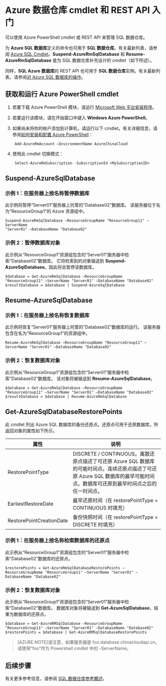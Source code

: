 <properties
   pageTitle="SQL 数据仓库中的 cmdlet 入门 | Windows Azure"
   description="使用 PowerShell cmdlet 暂停和重新启动 SQL 数据仓库"
   services="sql-data-warehouse"
   documentationCenter="NA"
   authors="sidneyh"
   manager="jhubbard"
   editor=""/>

<tags
   ms.service="sql-data-warehouse"
   ms.date="09/22/2015"
   wacn.date="01/20/2016"/>

# Azure 数据仓库 cmdlet 和 REST API 入门

可以使用 Azure PowerShell cmdlet 或 REST API 来管理 SQL 数据仓库。

为 **Azure SQL 数据库**定义的命令也可用于 **SQL 数据仓库**。有关最新列表，请参阅 [Azure SQL Cmdlet](https://msdn.microsoft.com/zh-cn/library/azure/dn546726.aspx)。**Suspend-AzureRmSqlDatabase** 和 **Resume-AzureRmSqlDatabase** 是为 SQL 数据仓库补充设计的 cmdlet（如下所述）。

同样，**SQL Azure 数据库**的 REST API 也可用于 **SQL 数据仓库**实例。有关最新列表，请参阅[对 Azure SQL 数据库的操作](https://msdn.microsoft.com/zh-cn/library/azure/dn505719.aspx)。

## 获取和运行 Azure PowerShell cmdlet

1. 若要下载 Azure PowerShell 模块，请运行 [Microsoft Web 平台安装程序](http://go.microsoft.com/fwlink/p/?linkid=320376&clcid=0x409)。 
2. 若要运行该模块，请在开始窗口中键入 **Windows Azure PowerShell**。
3. 如果尚未将你的帐户添加到计算机，请运行以下 cmdlet。有关详细信息，请参阅[如何安装和配置 Azure PowerShell]()：

		Add-AzureRmAccount –EnvironmentName AzureChinaCloud
3. 使用此 cmdlet 切换模式：

		Select-AzureRmSubscription -SubscriptionId <MySubscriptionID>

## Suspend-AzureSqlDatabase
### 示例 1：在服务器上按名称暂停数据库

此示例将暂停“Server01”服务器上托管的“Database02”数据库。 该服务器位于名为“ResourceGroup1”的 Azure 资源组中。

    Suspend-AzureRmSqlDatabase –ResourceGroupName "ResourceGroup11" –ServerName
    "Server01" –DatabaseName "Database02"

### 示例 2：暂停数据库对象

此示例从“ResourceGroup1”资源组包含的“Server01”服务器中检索“Database02”数据库。 它将检索到的对象输送到 **Suspend-AzureSqlDatabase**。因此将会暂停该数据库。

	$database = Get-AzureRmSqlDatabase –ResourceGroupName "ResourceGroup11" –ServerName "Server01" –DatabaseName "Database02"
	$resultDatabase = $database | Suspend-AzureSqlDatabase

## Resume-AzureSqlDatabase

### 示例 1：在服务器上按名称恢复数据库

此示例将恢复“Server01”服务器上托管的“Database02”数据库的运行。 该服务器包含在名为“ResourceGroup1”的资源组中。

	Resume-AzureRmSqlDatabase –ResourceGroupName "ResourceGroup11" –ServerName "Server01" –DatabaseName "Database02"

### 示例 2：恢复数据库对象

此示例从“ResourceGroup1”资源组包含的“Server01”服务器中检索“Database02”数据库。 该对象将被输送到 **Resume-AzureSqlDatabase**。

	$database = Get-AzureRmSqlDatabase –ResourceGroupName "ResourceGroup11" –ServerName "Server01" –DatabaseName "Database02"
	$resultDatabase = $database | Resume-AzureRmSqlDatabase

## Get-AzureSqlDatabaseRestorePoints

此 cmdlet 列出 Azure SQL 数据库的备份还原点。还原点可用于还原数据库。所返回对象的属性如下所示。

属性|说明
---|---
RestorePointType|DISCRETE / CONTINUOUS。离散还原点描述了可还原 Azure SQL 数据库的可能时间点。连续还原点描述了可还原 Azure SQL 数据库的最早可能时间点。数据库可还原到最早时间点之后的任一时间点。
EarliestRestoreDate|最早还原时间（在 restorePointType = CONTINUOUS 时填充）
RestorePointCreationDate |备份快照时间（在 restorePointType = DISCRETE 时填充）

### 示例 1：在服务器上按名称检索数据库的还原点
此示例从“ResourceGroup1”资源组包含的“Server01”服务器中检索“Database02”数据库的还原点。

	$restorePoints = Get-AzureRmSqlDatabaseRestorePoints –ResourceGroupName "ResourceGroup11" –ServerName "Server01" –DatabaseName "Database02"



### 示例 2：恢复数据库对象

此示例从“ResourceGroup1”资源组包含的“Server01”服务器中检索“Database02”数据库。 数据库对象将被输送到 **Get-AzureSqlDatabase**，结果为数据库的还原点。

	$database = Get-AzureRMSqlDatabase –ResourceGroupName "ResourceGroup11" –ServerName "Server01" –DatabaseName "Database02"
	$restorePoints = $database | Get-AzureRMSqlDatabaseRestorePoints



> [AZURE.NOTE]请注意，如果服务器是 foo.database.chinacloudapi.cn，请使用“foo”作为 Powershell cmdlet 中的 -ServerName。


## 后续步骤
有关更多参考信息，请参阅 [SQL 数据仓库参考概述][]。

<!--Image references-->

<!--Article references-->
[SQL 数据仓库参考概述]: /documentation/articles/sql-data-warehouse-overview-reference
[How to install and configure Azure PowerShell]: /documentation/articles/powershell-install-configure

<!--MSDN references-->


<!--Other Web references-->
[gog]: http://google.com/
[yah]: http://search.yahoo.com/
[msn]: http://search.msn.com/

<!---HONumber=Mooncake_1207_2015-->
